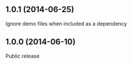 ## 1.0.1 (2014-06-25)

Ignore demo files when included as a dependency

## 1.0.0 (2014-06-10)

Public release

